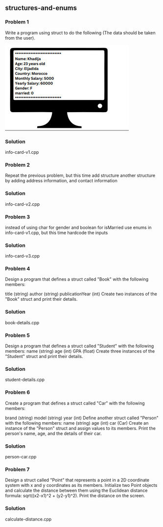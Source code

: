 ## structures-and-enums

<h3>Problem 1</h3>
<p>
 Write a program using struct to do the following (The data should be taken
from the user).
</p>
<img src = "problem.PNG" alt = "problem image">
<h3>Solution</h3>
<p>info-card-v1.cpp</p>
<h3>Problem 2</h3>
<p>
Repeat the previous problem, but this time add structure another structure by adding address information, and contact information
</p>
<h3>Solution</h3>
<p>info-card-v2.cpp</p>

<h3>Problem 3</h3>
<p>
instead of using char for gender and boolean for isMarried use enums in info-card-v1.cpp, but this time hardcode the inputs
</p>
<h3>Solution</h3>
<p>info-card-v3.cpp</p>

<h3>Problem 4</h3>
<p>
Design a program that defines a struct called "Book" with the following members:

title (string)
author (string)
publicationYear (int)
Create two instances of the "Book" struct and print their details.

</p>
<h3>Solution</h3>
<p>book-details.cpp</p>

<h3>Problem 5</h3>
<p>
Design a program that defines a struct called "Student" with the following members:
name (string)
age (int)
GPA (float)
Create three instances of the "Student" struct and print their details.
</p>
<h3>Solution</h3>
<p>student-details.cpp</p>

<h3>Problem 6</h3>
<p>
Create a program that defines a struct called "Car" with the following members:

brand (string)
model (string)
year (int)
Define another struct called "Person" with the following members:
name (string)
age (int)
car (Car)
Create an instance of the "Person" struct and assign values to its members. Print the person's name, age, and the details of their car.

</p>
<h3>Solution</h3>
<p>person-car.cpp</p>

<h3>Problem 7</h3>
<p>
Design a struct called "Point" that represents a point in a 2D coordinate system with x and y coordinates as its members. Initialize two Point objects and calculate the distance between them using the Euclidean distance formula: sqrt((x2-x1)^2 + (y2-y1)^2). Print the distance on the screen.

</p>
<h3>Solution</h3>
<p>calculate-distance.cpp</p>
